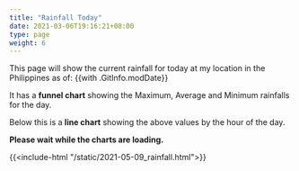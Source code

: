 ```yaml
---
title: "Rainfall Today"
date: 2021-03-06T19:16:21+08:00
type: page
weight: 6
---
```

This page will show the current rainfall for today at my location in the Philippines as of: {{with .GitInfo.modDate}}

It has a **funnel chart** showing the Maximum, Average and Minimum rainfalls for the day.

Below this is a **line chart** showing the above values by the hour of the day.

**Please wait while the charts are loading.**

{{<include-html "/static/2021-05-09_rainfall.html">}}
